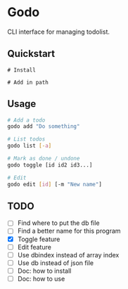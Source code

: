 # Godo

CLI interface for managing todolist.

## Quickstart

```
# Install

# Add in path
```

## Usage

```bash
# Add a todo
godo add "Do something"

# List todos
godo list [-a]

# Mark as done / undone
godo toggle [id id2 id3...]

# Edit
godo edit [id] [-m "New name"]
```

## TODO
- [ ] Find where to put the db file
- [ ] Find a better name for this program
- [x] Toggle feature
- [ ] Edit feature
- [ ] Use dbindex instead of array index
- [ ] Use db instead of json file
- [ ] Doc: how to install
- [ ] Doc: how to use